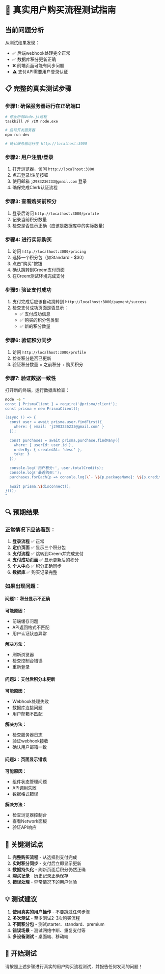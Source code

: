 # 🎯 真实用户购买流程测试指南

## 当前问题分析

从测试结果发现：
- ✅ 后端webhook处理完全正常
- ✅ 数据库积分更新正确  
- ❌ 前端页面可能有同步问题
- ⚠️ 支付API需要用户登录认证

## 📋 完整的真实测试步骤

### 步骤1: 确保服务器运行在正确端口
```bash
# 停止所有Node.js进程
taskkill /F /IM node.exe

# 启动开发服务器
npm run dev

# 确认服务器运行在 http://localhost:3000
```

### 步骤2: 用户注册/登录
1. 打开浏览器，访问 `http://localhost:3000`
2. 点击登录/注册按钮
3. 使用邮箱 `j2983236233@gmail.com` 登录
4. 确保完成Clerk认证流程

### 步骤3: 查看购买前积分
1. 登录后访问 `http://localhost:3000/profile`
2. 记录当前积分数量
3. 检查是否显示正确（应该是数据库中的实际数量）

### 步骤4: 进行实际购买
1. 访问 `http://localhost:3000/pricing`
2. 选择一个积分包（如Standard - $30）
3. 点击"购买"按钮
4. 确认跳转到Creem支付页面
5. 在Creem测试环境完成支付

### 步骤5: 验证支付成功
1. 支付完成后应该自动跳转到 `http://localhost:3000/payment/success`
2. 检查支付成功页面是否显示：
   - ✅ 支付成功信息
   - ✅ 购买的积分包类型
   - ✅ 新的积分数量

### 步骤6: 验证积分同步
1. 访问 `http://localhost:3000/profile`
2. 检查积分是否已更新
3. 验证积分数量 = 之前积分 + 购买积分

### 步骤7: 验证数据一致性
打开新的终端，运行数据库检查：

```bash
node -e "
const { PrismaClient } = require('@prisma/client');
const prisma = new PrismaClient();

(async () => {
  const user = await prisma.user.findFirst({
    where: { email: 'j2983236233@gmail.com' }
  });
  
  const purchases = await prisma.purchase.findMany({
    where: { userId: user.id },
    orderBy: { createdAt: 'desc' },
    take: 3
  });
  
  console.log('用户积分:', user.totalCredits);
  console.log('最近购买:');
  purchases.forEach(p => console.log(\`- \${p.packageName}: \${p.creditsAdded}积分\`));
  
  await prisma.\$disconnect();
})();
"
```

## 🔍 预期结果

### 正常情况下应该看到：
1. **登录流程** ✅ 正常
2. **定价页面** ✅ 显示三个积分包
3. **支付流程** ✅ 跳转到Creem并完成支付
4. **支付成功页面** ✅ 显示更新后的积分
5. **个人中心** ✅ 积分正确同步
6. **数据库** ✅ 购买记录完整

### 如果出现问题：

#### 问题1：积分显示不正确
**可能原因：**
- 前端缓存问题
- API返回格式不匹配
- 用户认证状态异常

**解决方法：**
- 刷新浏览器
- 检查控制台错误
- 重新登录

#### 问题2：支付后积分未更新
**可能原因：**
- Webhook处理失败
- 数据库连接问题
- 用户邮箱不匹配

**解决方法：**
- 检查服务器日志
- 验证webhook接收
- 确认用户邮箱一致

#### 问题3：页面显示错误
**可能原因：**
- 组件状态管理问题
- API调用失败
- 数据格式错误

**解决方法：**
- 检查浏览器控制台
- 查看Network面板
- 验证API响应

## 🎯 关键测试点

1. **完整购买流程** - 从选择到支付完成
2. **实时积分同步** - 支付后立即显示更新
3. **数据持久化** - 刷新页面后积分仍然正确
4. **购买记录** - 历史记录正确保存
5. **错误处理** - 异常情况下的用户体验

## 💡 测试建议

1. **使用真实的用户操作** - 不要跳过任何步骤
2. **多次测试** - 至少测试2-3次购买流程
3. **不同积分包** - 测试starter、standard、premium
4. **错误场景** - 测试网络中断、重复支付等
5. **多设备测试** - 桌面端、移动端

## 🚀 开始测试

请按照上述步骤进行真实的用户购买流程测试，并报告任何发现的问题！ 